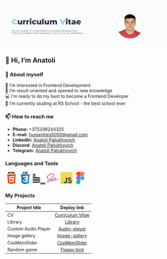 [<img alt="profile" src="img/profile.png">](https://Anatoli-Paliukhovich.github.io/rsschool-cv/)

## 👋 Hi, I’m Anatoli
### 💬 About myself  
 👀 I’m interested in Frontend Development  
 🌱 I’m result-oriented and opened to new knowledge  
 💻 I'm ready to do my best to become a Frontend Developer  
 🔭 I’m currently studing at RS School - the best school ever  
### 📫 How to reach me   
- __Phone:__ +375298244325  
- __E-mail:__ [humanities5050@gmail.com](humanities5050@gmail.com)
- __LinkedIn:__ [Anatoli Paliukhovich](https://www.linkedin.com/in/anatoli-paliukhovich-545b07215/)
- __Discord:__ [Anatoli Paliukhovich](https://discordapp.com/users/anatoli0243)
- __Telegram:__ [Anatoli Paliukhovich](https://t.me/Anatoli_Paliukhovich)
### Languages and Tools
<img alt="HTML5 icon" width="40px" src="img/html.svg">   <img alt="CSS3 icon" width="40px" src="img/css.svg">  <img alt="BEM icon" width="40px" src="img/bem.svg">  <img alt="SASS icon" width="40px" src="img/sass.png">   <img alt="JS icon" width="40px" src="img/js.svg">   <img alt="Figma icon" width="40px" src="img/figma.svg">  
### My Projects
 Project title            |   Deploy link
--------------------------|:-----------------------:
CV                        |   [Curriculum Vitae](https://Anatoli-Paliukhovich.github.io/rsschool-cv/)
Library                   |   [Library](https://rolling-scopes-school.github.io/anatoli-paliukhovich-JSFEPRESCHOOL2023Q2/library/)
Custom Audio Player       |   [Audio-player](https://rolling-scopes-school.github.io/anatoli-paliukhovich-JSFEPRESCHOOL2023Q2/js30audioplayer/)
Image gallery             |   [Image-gallery](https://rolling-scopes-school.github.io/anatoli-paliukhovich-JSFEPRESCHOOL2023Q2/js30image-galery/)
CssMemSlider              |   [CssMemSlider](https://anatoli-paliukhovich.github.io/cssMemeSlider/cssMemeSlider/index.html)
Random game               |   [Flappy bird](https://rolling-scopes-school.github.io/anatoli-paliukhovich-JSFEPRESCHOOL2023Q2/random-game/)
<!---
Anatoli-Paliukhovich/Anatoli-Paliukhovich is a ✨ special ✨ repository because its `README.md` (this file) appears on your GitHub profile.
You can click the Preview link to take a look at your changes.
--->
